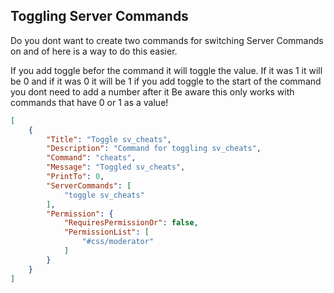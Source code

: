 ## Toggling Server Commands

Do you dont want to create two commands for switching Server Commands on and of here is a way to do this easier.

If you add toggle befor the command it will toggle the value. If it was 1 it will be 0 and if it was 0 it will be 1
if you add toggle to the start of the command you dont need to add a number after it
Be aware this only works with commands that have 0 or 1 as a value!

```json
[
    {
        "Title": "Toggle sv_cheats",
        "Description": "Command for toggling sv_cheats",
        "Command": "cheats",
        "Message": "Toggled sv_cheats",
        "PrintTo": 0,
        "ServerCommands": [
            "toggle sv_cheats" 
        ],
        "Permission": {
            "RequiresPermissionOr": false,
            "PermissionList": [
                "#css/moderator"
            ]
        }
    }
]
```
